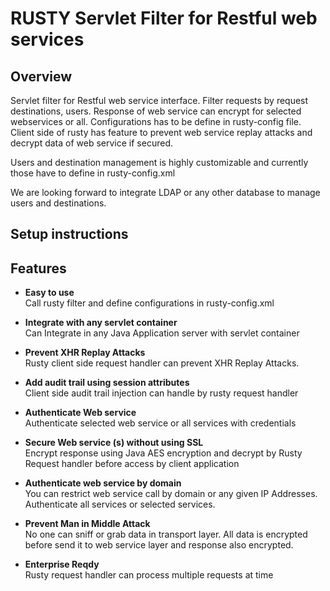 # RUSTY Servlet Filter for Restful web services

## Overview

Servlet filter for Restful web service interface. Filter requests by request destinations, users. Response of web service can encrypt for selected webservices or all. Configurations has to be define in rusty-config file. Client side of rusty has feature to prevent web service replay attacks and decrypt data of web service if secured. 

Users and destination management is highly customizable and currently those have to define in rusty-config.xml

We are looking forward to integrate LDAP or any other database to manage users and destinations.

## Setup instructions



## Features

* **Easy to use**  
 Call rusty filter and define configurations in rusty-config.xml

* **Integrate with any servlet container**  
 Can Integrate in any Java Application server with servlet container

* **Prevent XHR Replay Attacks**  
 Rusty client side request handler can prevent XHR Replay Attacks. 

* **Add audit trail using session attributes**  
 Client side audit trail injection can handle by rusty request handler

* **Authenticate Web service**  
 Authenticate selected web service or all services with credentials

* **Secure Web service (s) without using SSL**  
 Encrypt response using Java AES encryption and decrypt by Rusty Request handler before access by client application

* **Authenticate web service by domain**  
 You can restrict web service call by domain or any given IP Addresses. Authenticate all services or selected services.

* **Prevent Man in Middle Attack**  
 No one can sniff or grab data in transport layer. All data is encrypted before send it to web service layer and response also encrypted.

* **Enterprise Reqdy**  
 Rusty request handler can process multiple requests at time




